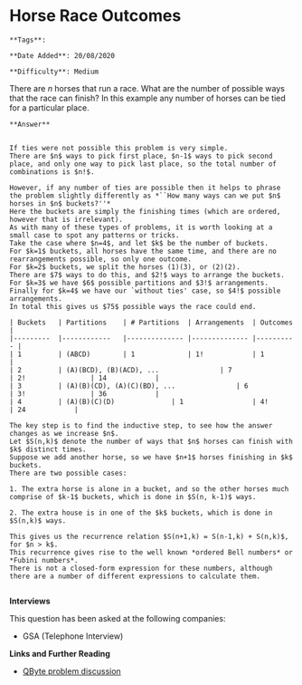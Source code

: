 # Horse Race Outcomes

```{margin} Metadata
**Tags**: 

**Date Added**: 20/08/2020

**Difficulty**: Medium
```


There are $n$ horses that run a race. 
What are the number of possible ways that the race can finish?
In this example any number of horses can be tied for a particular place.

````{toggle} Click to reveal answer
**Answer**


If ties were not possible this problem is very simple.
There are $n$ ways to pick first place, $n-1$ ways to pick second place, and only one way to pick last place, so the total number of combinations is $n!$.

However, if any number of ties are possible then it helps to phrase the problem slightly differently as *``How many ways can we put $n$ horses in $n$ buckets?''*
Here the buckets are simply the finishing times (which are ordered, however that is irrelevant).
As with many of these types of problems, it is worth looking at a small case to spot any patterns or tricks.
Take the case where $n=4$, and let $k$ be the number of buckets.
For $k=1$ buckets, all horses have the same time, and there are no rearrangements possible, so only one outcome.
For $k=2$ buckets, we split the horses (1)(3), or (2)(2).
There are $7$ ways to do this, and $2!$ ways to arrange the buckets.
For $k=3$ we have $6$ possible partitions and $3!$ arrangements.
Finally for $k=4$ we have our `without ties' case, so $4!$ possible arrangements.
In total this gives us $75$ possible ways the race could end.

| Buckets 	| Partitions 	| # Partitions 	| Arrangements 	| Outcomes 	|
|---------	|------------	|--------------	|--------------	|----------	|
| 1       	| (ABCD)     	| 1            	| 1!           	| 1        	|
| 2       	| (A)(BCD), (B)(ACD), ...           	| 7             	| 2!             	| 14         	|
| 3        	| (A)(B)(CD), (A)(C)(BD), ...           	| 6             	| 3!             	| 36         	|
| 4       	| (A)(B)(C)(D)           	| 1             	| 4!             	| 24         	|

The key step is to find the inductive step, to see how the answer changes as we increase $n$.
Let $S(n,k)$ denote the number of ways that $n$ horses can finish with $k$ distinct times.
Suppose we add another horse, so we have $n+1$ horses finishing in $k$ buckets.
There are two possible cases:

1. The extra horse is alone in a bucket, and so the other horses much comprise of $k-1$ buckets, which is done in $S(n, k-1)$ ways.

2. The extra house is in one of the $k$ buckets, which is done in $S(n,k)$ ways.

This gives us the recurrence relation $S(n+1,k) = S(n-1,k) + S(n,k)$, for $n > k$.
This recurrence gives rise to the well known *ordered Bell numbers* or *Fubini numbers*.
There is not a closed-form expression for these numbers, although there are a number of different expressions to calculate them.


````


**Interviews**

This question has been asked at the following companies:
 
- GSA (Telephone Interview)




**Links and Further Reading**
 
- [QByte problem discussion](http://www.qbyte.org/puzzles/p131s.html)  


